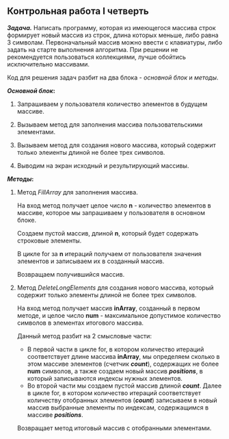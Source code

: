 ## Контрольная работа I четверть
__*Задача.*__ Написать программу, которая из имеющегося массива строк формирует новый массив из строк, длина которых меньше, либо равна 3 символам. Первоначальный массив можно ввести с клавиатуры, либо задать на старте выполнения алгоритма. При решении не рекомендуется пользоваться коллекциями, лучше обойтись исключительно массивами.

Код для решения задач разбит на два блока - *основной блок* и *методы*.

__*Основной блок*:__

1. Запрашиваем у пользователя количество элементов в будущем массиве.

2. Вызываем метод для заполнения массива пользовательскими элементами.

3. Вызываем метод для создания нового массива, который содержит только элеиенты длиной не более трех символов.

4. Выводим на экран исходный и результирующий массивы.

__*Методы*:__

1. Метод *FillArray* для заполнения массива.

    На вход метод получает целое число __n__ - количество элементов в массиве, которое мы запрашиваем у пользователя в основном блоке.

    Создаем пустой массив, длиной __n__, который будет содержать строковые элементы.

    В цикле for за __n__ итераций получаем от пользователя значения элементов и записываем их в созданный массив.

    Возвращаем получившийся массив.

2. Метод *DeleteLongElements* для создания нового массива, который содержит только элементы длиной не более трех символов. 
    
    На вход метод получает массив __inArray__, созданный в первом методе, и целое число __num__ - максимальное допустимое количество символов в элементах итогового массива.

    Данный метод разбит на 2 смысловые части:
    - В первой части в цикле for, в котором количество итераций соответствует длине массива __inArray__, мы определяем сколько в этом массиве элементов (счетчик __*count*__), содержащих не более __num__ символов, а также создаем новый массив __*positions*__, в который записываются индексы нужных элементов.
    - Во второй части мы создаем пустой массив длиной __*count*__. Далее в цикле for, в котором количество итераций соответствует количеству отобранных элементов (__*count*__) записываем в новый массив выбранные элементы по индексам, содержащимся в массиве __*positions*__.

    Возвращает метод итоговый массив с отобранными элементами.